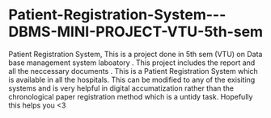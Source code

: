 # Patient-Registration-System---DBMS-MINI-PROJECT-VTU-5th-sem
Patient Registration System, This is a project done in 5th sem (VTU) on Data base management system laboatory . This project includes the report and all the neccessary documents . This is a Patient Registration System which is available in all the hospitals. This can be modified to any of the exisiting systems and is very helpful in digital accumatization rather than the chronological paper registration method which is a untidy task. Hopefully this helps you &lt;3 
